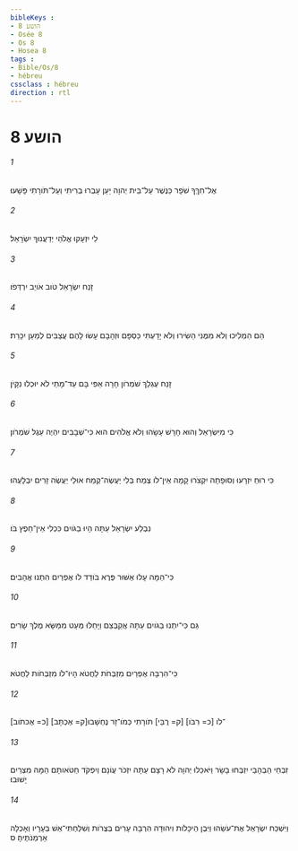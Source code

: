 ```yaml
---
bibleKeys : 
- הושע 8
- Osée 8
- Os 8
- Hosea 8
tags : 
- Bible/Os/8
- hébreu
cssclass : hébreu
direction : rtl
---
```


# הושע 8

###### 1
אֶל־חִךְּךָ שֹׁפָר כַּנֶּשֶׁר עַל־בֵּית יְהוָה יַעַן עָבְרוּ בְרִיתִי וְעַל־תֹּורָתִי פָּשָׁעוּ׃
###### 2
לִי יִזְעָקוּ אֱלֹהַי יְדַעֲנוּךָ יִשְׂרָאֵל׃
###### 3
זָנַח יִשְׂרָאֵל טֹוב אֹויֵב יִרְדְּפֹו׃
###### 4
הֵם הִמְלִיכוּ וְלֹא מִמֶּנִּי הֵשִׂירוּ וְלֹא יָדָעְתִּי כַּסְפָּם וּזְהָבָם עָשׂוּ לָהֶם עֲצַבִּים לְמַעַן יִכָּרֵת׃
###### 5
זָנַח עֶגְלֵךְ שֹׁמְרֹון חָרָה אַפִּי בָּם עַד־מָתַי לֹא יוּכְלוּ נִקָּיֹן׃
###### 6
כִּי מִיִּשְׂרָאֵל וְהוּא חָרָשׁ עָשָׂהוּ וְלֹא אֱלֹהִים הוּא כִּי־שְׁבָבִים יִהְיֶה עֵגֶל שֹׁמְרֹון׃
###### 7
כִּי רוּחַ יִזְרָעוּ וְסוּפָתָה יִקְצֹרוּ קָמָה אֵין־לֹו צֶמַח בְּלִי יַעֲשֶׂה־קֶּמַח אוּלַי יַעֲשֶׂה זָרִים יִבְלָעֻהוּ׃
###### 8
נִבְלַע יִשְׂרָאֵל עַתָּה הָיוּ בַגֹּויִם כִּכְלִי אֵין־חֵפֶץ בֹּו׃
###### 9
כִּי־הֵמָּה עָלוּ אַשּׁוּר פֶּרֶא בֹּודֵד לֹו אֶפְרַיִם הִתְנוּ אֲהָבִים׃
###### 10
גַּם כִּי־יִתְנוּ בַגֹּויִם עַתָּה אֲקַבְּצֵם וַיָּחֵלּוּ מְּעָט מִמַּשָּׂא מֶלֶךְ שָׂרִים׃
###### 11
כִּי־הִרְבָּה אֶפְרַיִם מִזְבְּחֹת לַחֲטֹא הָיוּ־לֹו מִזְבְּחֹות לַחֲטֹא׃
###### 12
[כ= אֶכתֹוב] [ק= אֶכְתָּב]־לֹו [כ= רִבֹּו] [ק= רֻבֵּי] תֹּורָתִי כְּמֹו־זָר נֶחְשָׁבוּ׃
###### 13
זִבְחֵי הַבְהָבַי יִזְבְּחוּ בָשָׂר וַיֹּאכֵלוּ יְהוָה לֹא רָצָם עַתָּה יִזְכֹּר עֲוֹנָם וְיִפְקֹד חַטֹּאותָם הֵמָּה מִצְרַיִם יָשׁוּבוּ׃
###### 14
וַיִּשְׁכַּח יִשְׂרָאֵל אֶת־עֹשֵׂהוּ וַיִּבֶן הֵיכָלֹות וִיהוּדָה הִרְבָּה עָרִים בְּצֻרֹות וְשִׁלַּחְתִּי־אֵשׁ בְּעָרָיו וְאָכְלָה אַרְמְנֹתֶיהָ׃ ס
